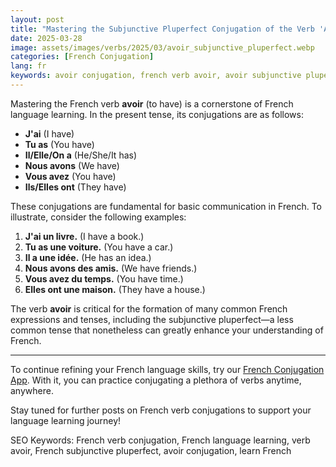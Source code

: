 ```yaml
---
layout: post
title: "Mastering the Subjunctive Pluperfect Conjugation of the Verb 'Avoir'"
date: 2025-03-28
image: assets/images/verbs/2025/03/avoir_subjunctive_pluperfect.webp
categories: [French Conjugation]
lang: fr
keywords: avoir conjugation, french verb avoir, avoir subjunctive pluperfect, french conjugation, learn french
---
```


Mastering the French verb **avoir** (to have) is a cornerstone of French language learning. In the present tense, its conjugations are as follows:

- **J'ai** (I have)
- **Tu as** (You have)
- **Il/Elle/On a** (He/She/It has)
- **Nous avons** (We have)
- **Vous avez** (You have)
- **Ils/Elles ont** (They have)

These conjugations are fundamental for basic communication in French. To illustrate, consider the following examples:

1. **J'ai un livre.** (I have a book.)
2. **Tu as une voiture.** (You have a car.)
3. **Il a une idée.** (He has an idea.)
4. **Nous avons des amis.** (We have friends.)
5. **Vous avez du temps.** (You have time.)
6. **Elles ont une maison.** (They have a house.)

The verb **avoir** is critical for the formation of many common French expressions and tenses, including the subjunctive pluperfect—a less common tense that nonetheless can greatly enhance your understanding of French.

---

To continue refining your French language skills, try our [French Conjugation App]({{site.appStore.url}}). With it, you can practice conjugating a plethora of verbs anytime, anywhere.

Stay tuned for further posts on French verb conjugations to support your language learning journey!

SEO Keywords: French verb conjugation, French language learning, verb avoir, French subjunctive pluperfect, avoir conjugation, learn French